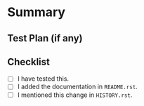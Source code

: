 # Summary
<!-- What is the **motivation** for making this change?
Here are some points to help you:
* What issues does this PR solve? (please tag them)
* What is the feature? (if applicable)
* How did you implement the solution?
* What areas of the project does it impact?
-->

## Test Plan (if any)
<!-- Demonstrate that the code is solid. -->

## Checklist
<!-- Check completed items (when applicable) using: [X] -->
- [ ] I have tested this.
- [ ] I added the documentation in `README.rst`.
- [ ] I mentioned this change in `HISTORY.rst`.
